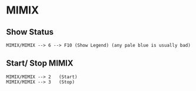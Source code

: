 # MIMIX
## Show Status
    MIMIX/MIMIX --> 6 --> F10 (Show Legend) (any pale blue is usually bad)

## Start/ Stop MIMIX
    MIMIX/MIMIX --> 2	(Start)
    MIMIX/MIMIX --> 3	(Stop)